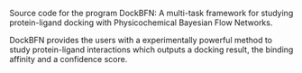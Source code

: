 Source code for the program DockBFN: A multi-task framework for studying protein-ligand docking with Physicochemical Bayesian Flow Networks.

DockBFN provides the users with a experimentally powerful method to study protein-ligand interactions which outputs a docking result, the binding affinity and a confidence score. 